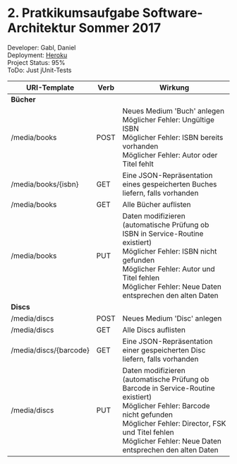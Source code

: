 # 2. Pratkikumsaufgabe Software-Architektur Sommer 2017

Developer: Gabl, Daniel<br />
Deployment: [Heroku](https://innovative-teamname.herokuapp.com/)<br />
Project Status: 95%<br />
ToDo: Just jUnit-Tests


URI-Template|Verb|Wirkung
 -|-|-
**Bücher**| | 
/media/books|POST|Neues Medium 'Buch' anlegen<br />Möglicher Fehler: Ungültige ISBN<br />Möglicher Fehler: ISBN bereits vorhanden<br />Möglicher Fehler: Autor oder Titel fehlt
/media/books/{isbn}|GET|Eine JSON-Repräsentation eines gespeicherten Buches liefern, falls vorhanden
/media/books|GET|Alle Bücher auflisten
/media/books|PUT|Daten modifizieren (automatische Prüfung ob ISBN in Service-Routine existiert)<br />Möglicher Fehler: ISBN nicht gefunden<br />Möglicher Fehler: Autor und Titel fehlen<br />Möglicher Fehler: Neue Daten entsprechen den alten Daten
**Discs**| |
/media/discs|POST|Neues Medium 'Disc' anlegen
/media/discs|GET|Alle Discs auflisten
/media/discs/{barcode}|GET|Eine JSON-Repräsentation einer gespeicherten Disc liefern, falls vorhanden
/media/discs|PUT|Daten modifizieren (automatische Prüfung ob Barcode in Service-Routine existiert)<br />Möglicher Fehler: Barcode nicht gefunden<br />Möglicher Fehler: Director, FSK und Titel fehlen<br />Möglicher Fehler: Neue Daten entsprechen den alten Daten
